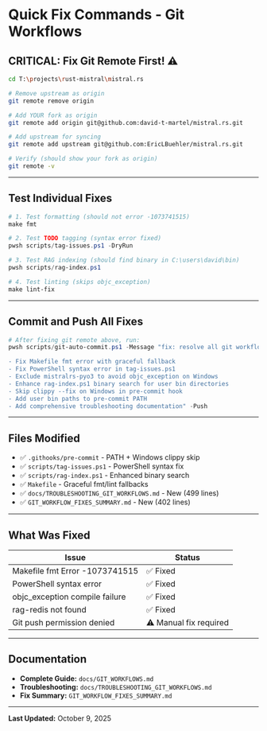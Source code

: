 # Quick Fix Commands - Git Workflows

## CRITICAL: Fix Git Remote First! ⚠️

```bash
cd T:\projects\rust-mistral\mistral.rs

# Remove upstream as origin
git remote remove origin

# Add YOUR fork as origin
git remote add origin git@github.com:david-t-martel/mistral.rs.git

# Add upstream for syncing
git remote add upstream git@github.com:EricLBuehler/mistral.rs.git

# Verify (should show your fork as origin)
git remote -v
```

______________________________________________________________________

## Test Individual Fixes

```powershell
# 1. Test formatting (should not error -1073741515)
make fmt

# 2. Test TODO tagging (syntax error fixed)
pwsh scripts/tag-issues.ps1 -DryRun

# 3. Test RAG indexing (should find binary in C:\users\david\bin)
pwsh scripts/rag-index.ps1

# 4. Test linting (skips objc_exception)
make lint-fix
```

______________________________________________________________________

## Commit and Push All Fixes

```powershell
# After fixing git remote above, run:
pwsh scripts/git-auto-commit.ps1 -Message "fix: resolve all git workflow issues

- Fix Makefile fmt error with graceful fallback
- Fix PowerShell syntax error in tag-issues.ps1
- Exclude mistralrs-pyo3 to avoid objc_exception on Windows
- Enhance rag-index.ps1 binary search for user bin directories
- Skip clippy --fix on Windows in pre-commit hook
- Add user bin paths to pre-commit PATH
- Add comprehensive troubleshooting documentation" -Push
```

______________________________________________________________________

## Files Modified

- ✅ `.githooks/pre-commit` - PATH + Windows clippy skip
- ✅ `scripts/tag-issues.ps1` - PowerShell syntax fix
- ✅ `scripts/rag-index.ps1` - Enhanced binary search
- ✅ `Makefile` - Graceful fmt/lint fallbacks
- ✅ `docs/TROUBLESHOOTING_GIT_WORKFLOWS.md` - New (499 lines)
- ✅ `GIT_WORKFLOW_FIXES_SUMMARY.md` - New (402 lines)

______________________________________________________________________

## What Was Fixed

| Issue                          | Status                 |
| ------------------------------ | ---------------------- |
| Makefile fmt Error -1073741515 | ✅ Fixed               |
| PowerShell syntax error        | ✅ Fixed               |
| objc_exception compile failure | ✅ Fixed               |
| rag-redis not found            | ✅ Fixed               |
| Git push permission denied     | ⚠️ Manual fix required |

______________________________________________________________________

## Documentation

- **Complete Guide:** `docs/GIT_WORKFLOWS.md`
- **Troubleshooting:** `docs/TROUBLESHOOTING_GIT_WORKFLOWS.md`
- **Fix Summary:** `GIT_WORKFLOW_FIXES_SUMMARY.md`

______________________________________________________________________

**Last Updated:** October 9, 2025
